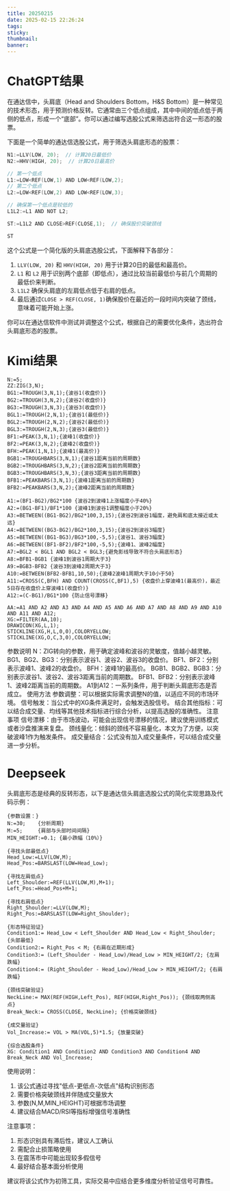 ```yaml
---
title: 20250215
date: 2025-02-15 22:26:24
tags:
sticky:
thumbnail:
banner:
---
```


# ChatGPT结果

在通达信中，头肩底（Head and Shoulders Bottom，H&S Bottom）是一种常见的技术形态，用于预测价格反转。它通常由三个低点组成，其中中间的低点低于两侧的低点，形成一个“底部”。你可以通过编写选股公式来筛选出符合这一形态的股票。

下面是一个简单的通达信选股公式，用于筛选头肩底形态的股票：

```c
N1:=LLV(LOW, 20);  // 计算20日最低价
N2:=HHV(HIGH, 20);  // 计算20日最高价

// 第一个低点
L1:=LOW<REF(LOW,1) AND LOW<REF(LOW,2);
// 第二个低点
L2:=LOW<REF(LOW,2) AND LOW<REF(LOW,3);

// 确保第一个低点是较低的
L1L2:=L1 AND NOT L2;

ST:=L1L2 AND CLOSE>REF(CLOSE,1);  // 确保股价突破颈线

ST
```

这个公式是一个简化版的头肩底选股公式，下面解释下各部分：
1. `LLV(LOW, 20)` 和 `HHV(HIGH, 20)` 用于计算20日的最低和最高价。
2. `L1` 和 `L2` 用于识别两个底部（即低点），通过比较当前最低价与前几个周期的最低价来判断。
3. `L1L2` 确保头肩底的左肩低点低于右肩的低点。
4. 最后通过`CLOSE > REF(CLOSE, 1)`确保股价在最近的一段时间内突破了颈线，意味着可能开始上涨。

你可以在通达信软件中测试并调整这个公式，根据自己的需要优化条件，选出符合头肩底形态的股票。

# Kimi结果

```
N:=5;
ZZ:ZIG(3,N);
BG1:=TROUGH(3,N,1);{波谷1(收盘价)}
BG2:=TROUGH(3,N,2);{波谷2(收盘价)}
BG3:=TROUGH(3,N,3);{波谷3(收盘价)}
BGL1:=TROUGH(2,N,1);{波谷1(最低价)}
BGL2:=TROUGH(2,N,2);{波谷2(最低价)}
BGL3:=TROUGH(2,N,3);{波谷3(最低价)}
BF1:=PEAK(3,N,1);{波峰1(收盘价)}
BF2:=PEAK(3,N,2);{波峰2(收盘价)}
BFH:=PEAK(1,N,1);{波峰1(最高价)}
BGB1:=TROUGHBARS(3,N,1);{波谷1距离当前的周期数}
BGB2:=TROUGHBARS(3,N,2);{波谷2距离当前的周期数}
BGB3:=TROUGHBARS(3,N,3);{波谷3距离当前的周期数}
BFB1:=PEAKBARS(3,N,1);{波峰1距离当前的周期数}
BFB2:=PEAKBARS(3,N,2);{波峰2距离当前的周期数}

A1:=(BF1-BG2)/BG2*100 {波谷2到波峰1上涨幅度小于40%}
A2:=(BG1-BF1)/BF1*100 {波峰1到波谷1调整幅度小于20%}
A3:=BETWEEN((BG1-BG2)/BG2*100,3,15);{波谷2到波谷1幅度，避免肩和底太接近或太远}
A4:=BETWEEN((BG3-BG2)/BG2*100,3,15);{波谷2到波谷3幅度}
A5:=BETWEEN((BG1-BG3)/BG3*100,-5,5);{波谷1、波谷3幅度}
A6:=BETWEEN((BF1-BF2)/BF2*100,-5,5);{波峰1、波峰2幅度}
A7:=BGL2 < BGL1 AND BGL2 < BGL3;{避免影线导致不符合头肩底形态}
A8:=BFB1-BGB1 {波峰1到波谷1周期大于3}
A9:=BGB3-BFB2 {波谷3到波峰2周期大于3}
A10:=BETWEEN(BFB2-BFB1,10,50);{波峰2波峰1周期大于10小于50}
A11:=CROSS(C,BFH) AND COUNT(CROSS(C,BF1),5) {收盘价上穿波峰1(最高价)，最近5日存在收盘价上穿波峰1(收盘价)}
A12:=(C-BG1)/BG1*100 {防止信号漂移}

AA:=A1 AND A2 AND A3 AND A4 AND A5 AND A6 AND A7 AND A8 AND A9 AND A10 AND A11 AND A12;
XG:=FILTER(AA,10);
DRAWICON(XG,L,1);
STICKLINE(XG,H,L,0,0),COLORYELLOW;
STICKLINE(XG,O,C,3,0),COLORYELLOW;
```

参数说明
N：ZIG转向的参数，用于确定波峰和波谷的灵敏度，值越小越灵敏。
BG1、BG2、BG3：分别表示波谷1、波谷2、波谷3的收盘价。
BF1、BF2：分别表示波峰1、波峰2的收盘价。
BFH：波峰1的最高价。
BGB1、BGB2、BGB3：分别表示波谷1、波谷2、波谷3距离当前的周期数。
BFB1、BFB2：分别表示波峰1、波峰2距离当前的周期数。
A1到A12：一系列条件，用于判断头肩底形态是否成立。
使用方法
参数调整：可以根据实际需求调整N的值，以适应不同的市场环境。
信号触发：当公式中的XG条件满足时，会触发选股信号。
结合其他指标：可以结合成交量、均线等其他技术指标进行综合分析，以提高选股的准确性。
注意事项
信号漂移：由于市场波动，可能会出现信号漂移的情况，建议使用训练模式或者沙盘推演来复盘。
颈线量化：倾斜的颈线不容易量化，本文为了方便，以突破波峰1作为触发条件。
成交量结合：公式没有加入成交量条件，可以结合成交量进一步分析。

# Deepseek

头肩底形态是经典的反转形态，以下是通达信头肩底选股公式的简化实现思路及代码示例：

```tdx
{参数设置：}
N:=30;    {分析周期}
M:=5;     {肩部与头部时间间隔}
MIN_HEIGHT:=0.1; {最小跌幅（10%）}

{寻找头部最低点}
Head_Low:=LLV(LOW,M);
Head_Pos:=BARSLAST(LOW=Head_Low);

{寻找左肩低点}
Left_Shoulder:=REF(LLV(LOW,M),M+1);
Left_Pos:=Head_Pos+M+1;

{寻找右肩低点}
Right_Shoulder:=LLV(LOW,M);
Right_Pos:=BARSLAST(LOW=Right_Shoulder);

{形态特征验证}
Condition1:= Head_Low < Left_Shoulder AND Head_Low < Right_Shoulder; {头部最低}
Condition2:= Right_Pos < M; {右肩在近期形成}
Condition3:= (Left_Shoulder - Head_Low)/Head_Low > MIN_HEIGHT/2; {左肩跌幅}
Condition4:= (Right_Shoulder - Head_Low)/Head_Low > MIN_HEIGHT/2; {右肩跌幅}

{颈线突破验证}
NeckLine:= MAX(REF(HIGH,Left_Pos), REF(HIGH,Right_Pos)); {颈线取两侧高点}
Break_Neck:= CROSS(CLOSE, NeckLine); {价格突破颈线}

{成交量验证}
Vol_Increase:= VOL > MA(VOL,5)*1.5; {放量突破}

{综合选股条件}
XG: Condition1 AND Condition2 AND Condition3 AND Condition4 AND Break_Neck AND Vol_Increase;
```

使用说明：
1. 该公式通过寻找"低点-更低点-次低点"结构识别形态
2. 需要价格突破颈线并伴随成交量放大
3. 参数(N,M,MIN_HEIGHT)可根据市场调整
4. 建议结合MACD/RSI等指标增强信号准确性

注意事项：
1. 形态识别具有滞后性，建议人工确认
2. 需配合止损策略使用
3. 在震荡市中可能出现较多假信号
4. 最好结合基本面分析使用

建议将该公式作为初筛工具，实际交易中应结合更多维度分析验证信号可靠性。